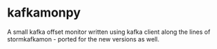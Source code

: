 # kafkamonpy
A small kafka offset monitor written using kafka client along the lines of stormkafkamon - ported for the new versions as well. 
